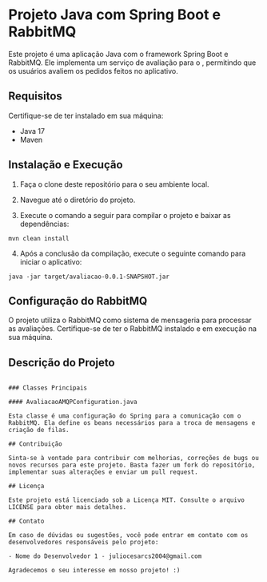 # Projeto Java com Spring Boot e RabbitMQ

Este projeto é uma aplicação Java com o framework Spring Boot e RabbitMQ. Ele implementa um serviço de avaliação para o , permitindo que os usuários avaliem os pedidos feitos no aplicativo.

## Requisitos

Certifique-se de ter instalado em sua máquina:

- Java 17
- Maven

## Instalação e Execução

1. Faça o clone deste repositório para o seu ambiente local.

2. Navegue até o diretório do projeto.

3. Execute o comando a seguir para compilar o projeto e baixar as dependências:

```
mvn clean install
```

4. Após a conclusão da compilação, execute o seguinte comando para iniciar o aplicativo:

```
java -jar target/avaliacao-0.0.1-SNAPSHOT.jar
```

## Configuração do RabbitMQ

O projeto utiliza o RabbitMQ como sistema de mensageria para processar as avaliações. Certifique-se de ter o RabbitMQ instalado e em execução na sua máquina.

## Descrição do Projeto

```

### Classes Principais

#### AvaliacaoAMQPConfiguration.java

Esta classe é uma configuração do Spring para a comunicação com o RabbitMQ. Ela define os beans necessários para a troca de mensagens e criação de filas.

## Contribuição

Sinta-se à vontade para contribuir com melhorias, correções de bugs ou novos recursos para este projeto. Basta fazer um fork do repositório, implementar suas alterações e enviar um pull request.

## Licença

Este projeto está licenciado sob a Licença MIT. Consulte o arquivo LICENSE para obter mais detalhes.

## Contato

Em caso de dúvidas ou sugestões, você pode entrar em contato com os desenvolvedores responsáveis pelo projeto:

- Nome do Desenvolvedor 1 - juliocesarcs2004@gmail.com

Agradecemos o seu interesse em nosso projeto! :)